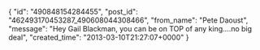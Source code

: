  {
   "id": "490848154284455",
   "post_id": "462493170453287_490608044308466",
   "from_name": "Pete Daoust",
   "message": "Hey Gail Blackman, you can be on TOP of any king....no big deal",
   "created_time": "2013-03-10T21:27:07+0000"
 }
